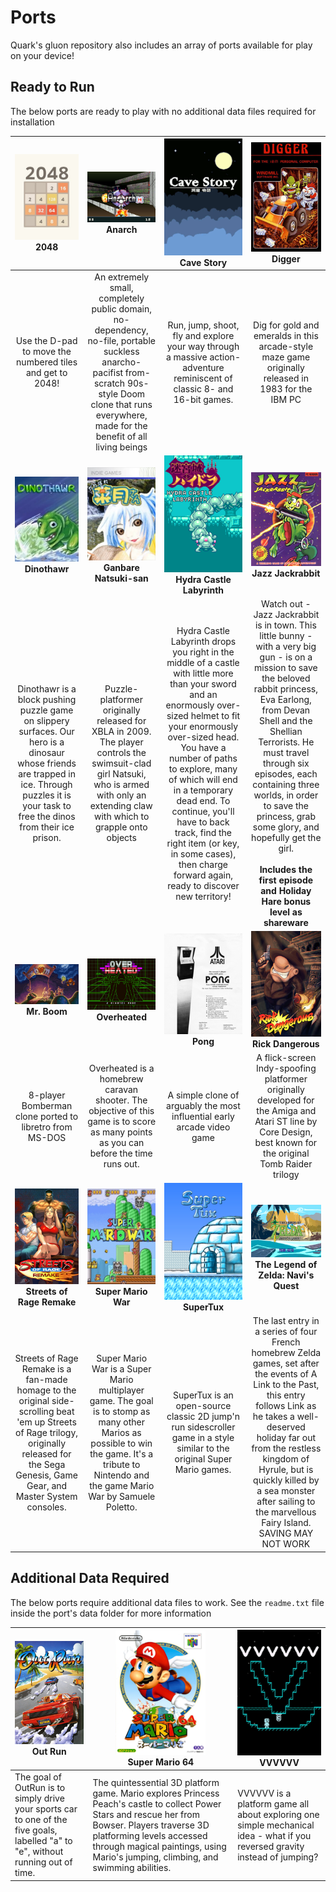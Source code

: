 # Ports

Quark's gluon repository also includes an array of ports available for play on your device!

## Ready to Run

The below ports are ready to play with no additional data files required for installation

| <img src="https://raw.githubusercontent.com/cobaltgit/Quark-Gluons/refs/heads/main/Ports/2048/mnt/SDCARD/Roms/PORTS/Imgs/2048.png" alt="2048" width=144><br>**2048** | <img src="https://raw.githubusercontent.com/cobaltgit/Quark-Gluons/refs/heads/main/Ports/Anarch/mnt/SDCARD/Roms/PORTS/Imgs/Anarch.png" alt="Anarch" width=288><br>**Anarch** | <img src="https://raw.githubusercontent.com/cobaltgit/Quark-Gluons/refs/heads/main/Ports/Cave Story/mnt/SDCARD/Roms/PORTS/Imgs/Cave Story.png" alt="Cave Story" width=144><br>**Cave Story** | <img src="https://raw.githubusercontent.com/cobaltgit/Quark-Gluons/refs/heads/main/Ports/Digger/mnt/SDCARD/Roms/PORTS/Imgs/Digger.png" alt="Digger" width=144><br>**Digger** |
|:-:|:-:|:-:|:-:|
| Use the D-pad to move the numbered tiles and get to 2048! | An extremely small, completely public domain, no-dependency, no-file, portable suckless anarcho-pacifist from-scratch 90s-style Doom clone that runs everywhere, made for the benefit of all living beings | Run, jump, shoot, fly and explore your way through a massive action-adventure reminiscent of classic 8- and 16-bit games. | Dig for gold and emeralds in this arcade-style maze game originally released in 1983 for the IBM PC |
| <img src="https://raw.githubusercontent.com/cobaltgit/Quark-Gluons/refs/heads/main/Ports/Dinothawr/mnt/SDCARD/Roms/PORTS/Imgs/Dinothawr.png" alt="Dinothawr" width=144><br>**Dinothawr** | <img src="https://raw.githubusercontent.com/cobaltgit/Quark-Gluons/refs/heads/main/Ports/Ganbare Natsuki-san/mnt/SDCARD/Roms/PORTS/Imgs/Ganbare Natsuki-san.png" alt="Ganbare Natsuki-san" width=144><br>**Ganbare Natsuki-san** | <img src="https://raw.githubusercontent.com/cobaltgit/Quark-Gluons/refs/heads/main/Ports/Hydra Castle Labyrinth/mnt/SDCARD/Roms/PORTS/Imgs/Hydra Castle Labyrinth.png" alt="Hydra Castle Labyrinth" width=144><br>**Hydra Castle Labyrinth** | <img src="https://raw.githubusercontent.com/cobaltgit/Quark-Gluons/refs/heads/main/Ports/Jazz Jackrabbit/mnt/SDCARD/Roms/PORTS/Imgs/Jazz Jackrabbit.png" alt="Jazz Jackrabbit" width=144><br>**Jazz Jackrabbit** |
| Dinothawr is a block pushing puzzle game on slippery surfaces. Our hero is a dinosaur whose friends are trapped in ice. Through puzzles it is your task to free the dinos from their ice prison. | Puzzle-platformer originally released for XBLA in 2009. The player controls the swimsuit-clad girl Natsuki, who is armed with only an extending claw with which to grapple onto objects | Hydra Castle Labyrinth drops you right in the middle of a castle with little more than your sword and an enormously over-sized helmet to fit your enormously over-sized head. You have a number of paths to explore, many of which will end in a temporary dead end. To continue, you'll have to back track, find the right item (or key, in some cases), then charge forward again, ready to discover new territory! | Watch out - Jazz Jackrabbit is in town. This little bunny - with a very big gun - is on a mission to save the beloved rabbit princess, Eva Earlong, from Devan Shell and the Shellian Terrorists. He must travel through six episodes, each containing three worlds, in order to save the princess, grab some glory, and hopefully get the girl.<br><br>__Includes the first episode and Holiday Hare bonus level as shareware__ |
| <img src="https://raw.githubusercontent.com/cobaltgit/Quark-Gluons/refs/heads/main/Ports/Mr. Boom/mnt/SDCARD/Roms/PORTS/Imgs/Mr. Boom.png" alt="Mr. Boom" width=144><br>**Mr. Boom** | <img src="https://raw.githubusercontent.com/cobaltgit/Quark-Gluons/refs/heads/main/Ports/Overheated/mnt/SDCARD/Roms/PORTS/Imgs/Overheated.png" alt="Overheated" width=288><br>**Overheated** | <img src="https://raw.githubusercontent.com/cobaltgit/Quark-Gluons/refs/heads/main/Ports/Pong/mnt/SDCARD/Roms/PORTS/Imgs/Pong.png" alt="Pong" width=144><br>**Pong** | <img src="https://raw.githubusercontent.com/cobaltgit/Quark-Gluons/refs/heads/main/Ports/Rick Dangerous/mnt/SDCARD/Roms/PORTS/Imgs/Rick Dangerous.png" alt="Rick Dangerous" width=144><br>**Rick Dangerous** |
| 8-player Bomberman clone ported to libretro from MS-DOS | Overheated is a homebrew caravan shooter. The objective of this game is to score as many points as you can before the time runs out. | A simple clone of arguably the most influential early arcade video game | A flick-screen Indy-spoofing platformer originally developed for the Amiga and Atari ST line by Core Design, best known for the original Tomb Raider trilogy |
| <img src="https://raw.githubusercontent.com/cobaltgit/Quark-Gluons/refs/heads/main/Ports/Streets of Rage Remake/mnt/SDCARD/Roms/PORTS/Imgs/Streets of Rage Remake.png" alt="Streets of Rage Remake" width=144><br>**Streets of Rage Remake** | <img src="https://raw.githubusercontent.com/cobaltgit/Quark-Gluons/refs/heads/main/Ports/Super Mario War/mnt/SDCARD/Roms/PORTS/Imgs/Super Mario War.png" alt="Super Mario War" width=144><br>**Super Mario War** | <img src="https://raw.githubusercontent.com/cobaltgit/Quark-Gluons/refs/heads/main/Ports/SuperTux/mnt/SDCARD/Roms/PORTS/Imgs/SuperTux.png" alt="SuperTux" width=144><br>**SuperTux** | <img src="https://raw.githubusercontent.com/cobaltgit/Quark-Gluons/refs/heads/main/Ports/The Legend of Zelda - Navi's Quest/mnt/SDCARD/Roms/PORTS/Imgs/The Legend of Zelda - Navi's Quest.png" alt="The Legend of Zelda - Navi's Quest" width=240><br>**The Legend of Zelda: Navi's Quest** |
| Streets of Rage Remake is a fan-made homage to the original side-scrolling beat 'em up Streets of Rage trilogy, originally released for the Sega Genesis, Game Gear, and Master System consoles. | Super Mario War is a Super Mario multiplayer game. The goal is to stomp as many other Marios as possible to win the game. It's a tribute to Nintendo and the game Mario War by Samuele Poletto. | SuperTux is an open-source classic 2D jump'n run sidescroller game in a style similar to the original Super Mario games. | The last entry in a series of four French homebrew Zelda games, set after the events of A Link to the Past, this entry follows Link as he takes a well-deserved holiday far out from the restless kingdom of Hyrule, but is quickly killed by a sea monster after sailing to the marvellous Fairy Island. SAVING MAY NOT WORK |

## Additional Data Required

The below ports require additional data files to work. See the `readme.txt` file inside the port's data folder for more information

| <img src="https://raw.githubusercontent.com/cobaltgit/Quark-Gluons/refs/heads/main/Ports/Out Run/mnt/SDCARD/Roms/PORTS/Imgs/Out Run.png" alt="Out Run" width=144><br>**Out Run** | <img src="https://raw.githubusercontent.com/cobaltgit/Quark-Gluons/refs/heads/main/Ports/Super Mario 64/mnt/SDCARD/Roms/PORTS/Imgs/Super Mario 64.png" alt="Super Mario 64" width=144><br>**Super Mario 64** | <img src="https://raw.githubusercontent.com/cobaltgit/Quark-Gluons/refs/heads/main/Ports/VVVVVV/mnt/SDCARD/Roms/PORTS/Imgs/VVVVVV.png" alt="VVVVVV" width=144><br>**VVVVVV** |
|---|---|---|
| The goal of OutRun is to simply drive your sports car to one of the five goals, labelled "a" to "e", without running out of time. | The quintessential 3D platform game. Mario explores Princess Peach's castle to collect Power Stars and rescue her from Bowser. Players traverse 3D platforming levels accessed through magical paintings, using Mario's jumping, climbing, and swimming abilities. | VVVVVV is a platform game all about exploring one simple mechanical idea - what if you reversed gravity instead of jumping? |

